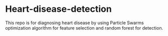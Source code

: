 # Heart-disease-detection
This repo is for diagnosing heart disease by using Particle Swarms optimization algorithm for feature selection and random forest for detection.



